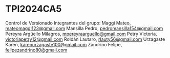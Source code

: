 # TPI2024CA5
Control de Versionado
Integrantes del grupo:
Maggi Mateo, mateomaggi123@gmail.com
Mansilla Pedro, pedromansilla154@gmail.com
Pereyra Argüello Milagros, mpereyraarguello@gmail.com
Petry Victoria, victoriapetry12@gmail.com
Roldán Lautaro, rlauty56@gmail.com
Urzagaste Karen,  karenurzagaste100@gmail.com
Zandrino Felipe,  felipezandrino80@gmail.com
